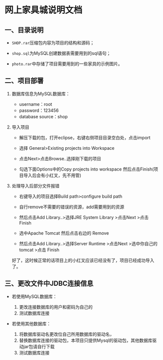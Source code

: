 # 网上家具城说明文档

## 一、目录说明

- `SHOP.rar`压缩包内容为项目的结构和源码；

- `shop.sql`为MySQL创建数据表需要用到的sql语句；

- `photo.rar`中存储了项目需要用到的一些家具的示例图片。



## 二、项目部署

1. 数据库信息为MySQL数据库：
   - username：root 
   - password：123456 
   - database source：shop

2. 导入项目

   - 解压下载的包，打开eclipse，右键右侧项目目录空白处，点击import

   - 选择 General>Existing projects into Workspace

   - 点击Next>点击Browse..选择刚下载的项目

   - 勾选下面Options中的Copy projects into workspace 然后点击Finish(项目导入后会有小红叉，先不用管)

3. 处理导入后部分文件报错

   - 右键导入的项目选择Build path>configure build path
   - 自行remove不需要的错误的资源，add需要用到的资源

   - 然后点击Add Library..>选择JRE System Library >点击Next >点击 Finish

   - 选中Apache Tomcat 然后点击右边的 Remove

   - 然后点击Add Library..>选择Server Runtime >点击Next >选中你自己的tomcat >点击 Finish

   好了，这时候正常的话项目上的小红叉应该已经没有了，项目已经成功导入了。



## 三、更改文件中JDBC连接信息

- 若使用MySQL数据库： 
  1. 更改连接数据库的用户和密码为自己的
  2. 测试数据库连接

- 若使用其他数据库：
  1. 将数据库驱动名更改位自己所用数据库的驱动名，
  2. 替换数据库连接的驱动包，本项目只提供Mysql的驱动包，其他数据库驱动jar包请自行下载
  3. 测试数据库连接





